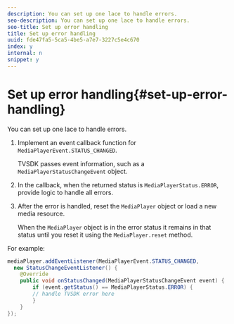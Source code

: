 ```yaml
---
description: You can set up one lace to handle errors.
seo-description: You can set up one lace to handle errors.
seo-title: Set up error handling
title: Set up error handling
uuid: fde47fa5-5ca5-4be5-a7e7-3227c5e4c670
index: y
internal: n
snippet: y
---
```


# Set up error handling{#set-up-error-handling}

You can set up one lace to handle errors.

1. Implement an event callback function for `MediaPlayerEvent.STATUS_CHANGED`.

   TVSDK passes event information, such as a `MediaPlayerStatusChangeEvent` object.
1. In the callback, when the returned status is `MediaPlayerStatus.ERROR`, provide logic to handle all errors.
1. After the error is handled, reset the `MediaPlayer` object or load a new media resource.

   When the `MediaPlayer` object is in the error status it remains in that status until you reset it using the `MediaPlayer.reset` method.

<!--<a id="example_E74BB605ED08450295B8902F1E4BB8F5"></a>-->

For example: 

```java
mediaPlayer.addEventListener(MediaPlayerEvent.STATUS_CHANGED,  
  new StatusChangeEventListener() { 
    @Override 
    public void onStatusChanged(MediaPlayerStatusChangeEvent event) { 
        if (event.getStatus() == MediaPlayerStatus.ERROR) { 
        // handle TVSDK error here 
        } 
    } 
});
```

